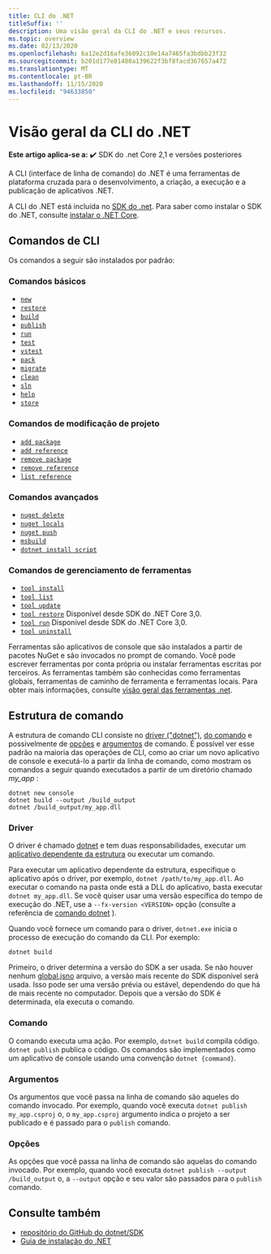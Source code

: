 ```yaml
---
title: CLI do .NET
titleSuffix: ''
description: Uma visão geral da CLI do .NET e seus recursos.
ms.topic: overview
ms.date: 02/13/2020
ms.openlocfilehash: 6a12e2d16afe36092c10e14a7465fa3bdbb23f32
ms.sourcegitcommit: b201d177e01480a139622f3bf8facd367657a472
ms.translationtype: MT
ms.contentlocale: pt-BR
ms.lasthandoff: 11/15/2020
ms.locfileid: "94633850"
---
```

# <a name="net-cli-overview"></a>Visão geral da CLI do .NET

**Este artigo aplica-se a:** ✔️ SDK do .net Core 2,1 e versões posteriores

A CLI (interface de linha de comando) do .NET é uma ferramentas de plataforma cruzada para o desenvolvimento, a criação, a execução e a publicação de aplicativos .NET.

A CLI do .NET está incluída no [SDK do .net](../sdk.md). Para saber como instalar o SDK do .NET, consulte [instalar o .NET Core](../install/windows.md).

## <a name="cli-commands"></a>Comandos de CLI

Os comandos a seguir são instalados por padrão:

### <a name="basic-commands"></a>Comandos básicos

- [`new`](dotnet-new.md)
- [`restore`](dotnet-restore.md)
- [`build`](dotnet-build.md)
- [`publish`](dotnet-publish.md)
- [`run`](dotnet-run.md)
- [`test`](dotnet-test.md)
- [`vstest`](dotnet-vstest.md)
- [`pack`](dotnet-pack.md)
- [`migrate`](dotnet-migrate.md)
- [`clean`](dotnet-clean.md)
- [`sln`](dotnet-sln.md)
- [`help`](dotnet-help.md)
- [`store`](dotnet-store.md)

### <a name="project-modification-commands"></a>Comandos de modificação de projeto

- [`add package`](dotnet-add-package.md)
- [`add reference`](dotnet-add-reference.md)
- [`remove package`](dotnet-remove-package.md)
- [`remove reference`](dotnet-remove-reference.md)
- [`list reference`](dotnet-list-reference.md)

### <a name="advanced-commands"></a>Comandos avançados

- [`nuget delete`](dotnet-nuget-delete.md)
- [`nuget locals`](dotnet-nuget-locals.md)
- [`nuget push`](dotnet-nuget-push.md)
- [`msbuild`](dotnet-msbuild.md)
- [`dotnet install script`](dotnet-install-script.md)

### <a name="tool-management-commands"></a>Comandos de gerenciamento de ferramentas

- [`tool install`](dotnet-tool-install.md)
- [`tool list`](dotnet-tool-list.md)
- [`tool update`](dotnet-tool-update.md)
- [`tool restore`](global-tools.md#install-a-local-tool) Disponível desde SDK do .NET Core 3,0.
- [`tool run`](global-tools.md#invoke-a-local-tool) Disponível desde SDK do .NET Core 3,0.
- [`tool uninstall`](dotnet-tool-uninstall.md)

Ferramentas são aplicativos de console que são instalados a partir de pacotes NuGet e são invocados no prompt de comando. Você pode escrever ferramentas por conta própria ou instalar ferramentas escritas por terceiros. As ferramentas também são conhecidas como ferramentas globais, ferramentas de caminho de ferramenta e ferramentas locais. Para obter mais informações, consulte [visão geral das ferramentas .net](global-tools.md).

## <a name="command-structure"></a>Estrutura de comando

A estrutura de comando CLI consiste no [driver ("dotnet")](#driver), [do comando](#command) e possivelmente de [opções](#options) e [argumentos](#arguments) de comando. É possível ver esse padrão na maioria das operações de CLI, como ao criar um novo aplicativo de console e executá-lo a partir da linha de comando, como mostram os comandos a seguir quando executados a partir de um diretório chamado *my_app* :

```dotnetcli
dotnet new console
dotnet build --output /build_output
dotnet /build_output/my_app.dll
```

### <a name="driver"></a>Driver

O driver é chamado [dotnet](dotnet.md) e tem duas responsabilidades, executar um [aplicativo dependente da estrutura](../deploying/index.md) ou executar um comando.

Para executar um aplicativo dependente da estrutura, especifique o aplicativo após o driver, por exemplo, `dotnet /path/to/my_app.dll`. Ao executar o comando na pasta onde está a DLL do aplicativo, basta executar `dotnet my_app.dll`. Se você quiser usar uma versão específica do tempo de execução do .NET, use a `--fx-version <VERSION>` opção (consulte a referência de [comando dotnet](dotnet.md) ).

Quando você fornece um comando para o driver, `dotnet.exe` inicia o processo de execução do comando da CLI. Por exemplo:

```dotnetcli
dotnet build
```

Primeiro, o driver determina a versão do SDK a ser usada. Se não houver nenhum [global.jsno](global-json.md) arquivo, a versão mais recente do SDK disponível será usada. Isso pode ser uma versão prévia ou estável, dependendo do que há de mais recente no computador.  Depois que a versão do SDK é determinada, ela executa o comando.

### <a name="command"></a>Comando

O comando executa uma ação. Por exemplo, `dotnet build` compila código. `dotnet publish` publica o código. Os comandos são implementados como um aplicativo de console usando uma convenção `dotnet {command}`.

### <a name="arguments"></a>Argumentos

Os argumentos que você passa na linha de comando são aqueles do comando invocado. Por exemplo, quando você executa `dotnet publish my_app.csproj` o, o `my_app.csproj` argumento indica o projeto a ser publicado e é passado para o `publish` comando.

### <a name="options"></a>Opções

As opções que você passa na linha de comando são aquelas do comando invocado. Por exemplo, quando você executa `dotnet publish --output /build_output` o, a `--output` opção e seu valor são passados para o `publish` comando.

## <a name="see-also"></a>Consulte também

- [repositório do GitHub do dotnet/SDK](https://github.com/dotnet/sdk/)
- [Guia de instalação do .NET](../install/windows.md)
